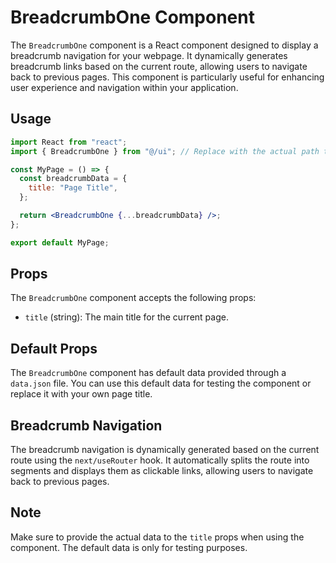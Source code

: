 # BreadcrumbOne Component

The `BreadcrumbOne` component is a React component designed to display a breadcrumb navigation for your webpage. It dynamically generates breadcrumb links based on the current route, allowing users to
navigate back to previous pages. This component is particularly useful for enhancing user experience and navigation within your application.

## Usage

```jsx
import React from "react";
import { BreadcrumbOne } from "@/ui"; // Replace with the actual path to the BreadcrumbOne component

const MyPage = () => {
  const breadcrumbData = {
    title: "Page Title",
  };

  return <BreadcrumbOne {...breadcrumbData} />;
};

export default MyPage;
```

## Props

The `BreadcrumbOne` component accepts the following props:

- `title` (string): The main title for the current page.

## Default Props

The `BreadcrumbOne` component has default data provided through a `data.json` file. You can use this default data for testing the component or replace it with your own page title.

## Breadcrumb Navigation

The breadcrumb navigation is dynamically generated based on the current route using the `next/useRouter` hook. It automatically splits the route into segments and displays them as
clickable links, allowing users to navigate back to previous pages.

## Note

Make sure to provide the actual data to the `title` props when using the component. The default data is only for testing purposes.

